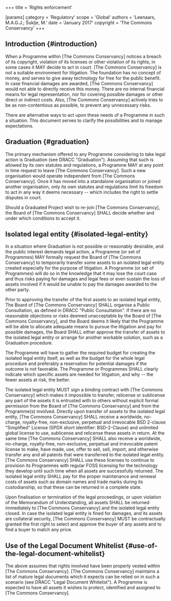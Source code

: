 +++
title = 'Rights enforcement'

[params]
    category = 'Regulatory'
    scope = 'Global'
    authors = 'Leenaars, M.A.G.J.; Šuklje, M.'
    date = 'January 2017'
    copyright = 'The Commons Conservancy'
+++

## Introduction {#introduction}

When a Programme within [The Commons Conservancy] notices a breach of its copyright, violation of its licenses or other violation of its rights, in some cases it MAY decide to act in court. [The Commons Conservancy] is not a suitable environment for litigation. The foundation has no concept of money, and serves to give away technology for free for the public benefit. In case financial damages are awarded, [The Commons Conservancy] would not able to directly receive this money. There are no internal financial means for legal representation, nor for covering possible damages or other direct or indirect costs. Also, [The Commons Conservancy] actively tries to be as non-contentious as possible, to prevent any unnecessary risks.

There are alternative ways to act upon these needs of a Programme in such a situation. This document serves to clarify the possibilities and to manage expectations.

## Graduation {#graduation}

The primary mechanism offered to any Programme considering to take legal action is Graduation (see DRACC "Graduation"). Assuming that such is allowed by its own statutes and regulations, a Programme MAY at any point in time request to leave [The Commons Conservancy]. Such a new organisation would operate independent from [The Commons Conservancy]. Once it has moved into a standalone organisation or joined another organisation, only its own statutes and regulations limit its freedom to act in any way it deems necessary -- which includes the right to settle disputes in court.

Should a Graduated Project wish to re-join [The Commons Conservancy], the Board of [The Commons Conservancy] SHALL decide whether and under which conditions to accept it.

## Isolated legal entity {#isolated-legal-entity}

In a situation where Graduation is not possible or reasonably desirable, and the public interest demands legal action, a Programme (or set of Programmes) MAY formally request the Board of [The Commons Conservancy] to temporarily transfer some assets to an isolated legal entity created especially for the purpose of litigation. A Programme (or set of Programmes) will do so in the knowledge that it may lose the court case and thus risks paying for damages and legal fees or even sustain the loss of assets involved if it would be unable to pay the damages awarded to the other party.

Prior to approving the transfer of the first assets to an isolated legal entity, The Board of [The Commons Conservancy] SHALL organise a Public Consultation, as defined in DRACC "Public Consultation". If there are no reasonable objections or risks deemed unacceptable by the Board of [The Commons Conservancy], and the Board deems it likely that the Programme will be able to allocate adequate means to pursue the litigation and pay for possible damages, the Board SHALL either approve the transfer of assets to the isolated legal entity or arrange for another workable solution, such as a Graduation procedure.

The Programme will have to gather the required budget for creating the isolated legal entity itself, as well as the budget for the whole legal procedure and preferably a reservation for potential damages if the outcome is not favorable. The Programme or Programmes SHALL clearly indicate which specific assets are needed for litigation, and why -- the fewer assets at risk, the better.

The isolated legal entity MUST sign a binding contract with [The Commons Conservancy] which makes it impossible to transfer, relicense or sublicense any part of the assets it is entrusted with to others without explicit formal permission from the Board of [The Commons Conservancy] and from the Programme(s) involved. Directly upon transfer of assets to the isolated legal entity, [The Commons Conservancy] SHALL receive a worldwide, no-charge, royalty-free, non-exclusive, perpetual and irrevocable BSD 2-clause "Simplified" License (SPDX short identifier: BSD-2-Clause) and unlimited global license to use, sublicense and relicense these assets in return. At the same time [The Commons Conservancy] SHALL also receive a worldwide, no-charge, royalty-free, non-exclusive, perpetual and irrevocable patent license to make, have made, use, offer to sell, sell, import, and otherwise transfer any and all patents that were transferred to the isolated legal entity. [The Commons Conservancy] SHALL use these licenses to continue to provision its Programmes with regular FOSS licensing for the technology they develop until such time when all assets are successfully returned. The isolated legal entity SHALL pay for the proper maintenance and renewal costs of assets such as domain names and trade marks during its custodianship, so that these can be returned in a complete state.

Upon finalisation or termination of the legal proceedings, or upon violation of the Memorandum of Understanding, all assets SHALL be returned immediately to [The Commons Conservancy] and the isolated legal entity closed. In case the isolated legal entity is fined for damages, and its assets are collateral security, [The Commons Conservancy] MUST be contractually granted the first right to select and approve the buyer of any assets and to find a buyer to match any price.

## Use of the Legal Document Whitelist {#use-of-the-legal-document-whitelist}

The above assumes that rights involved have been properly vested within [The Commons Conservancy]. [The Commons Conservancy] maintains a list of mature legal documents which it expects can be relied on in such a scenario (see DRACC "Legal Document Whitelist"). A Programme is expected to have all assets it wishes to protect, identified and assigned to [The Commons Conservancy].
